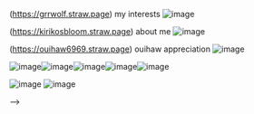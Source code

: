 (https://grrwolf.straw.page) my interests ![image](https://supplies.ju.mp/assets/images/tiny1/222cdbb1_original.gif?v=1c1ba870)

(https://kirikosbloom.straw.page) about me ![image](https://supplies.ju.mp/assets/images/tiny1/7405bc54_original.gif?v=1c1ba870)

(https://ouihaw6969.straw.page) ouihaw appreciation ![image](https://supplies.ju.mp/assets/images/gallery05/8ceedc8d.gif?v=1c1ba870)


![image](https://media.tenor.com/6qn7evLIVqUAAAAm/cats-divider.webp)![image](https://media.tenor.com/6qn7evLIVqUAAAAm/cats-divider.webp)![image](https://media.tenor.com/6qn7evLIVqUAAAAm/cats-divider.webp)![image](https://media.tenor.com/6qn7evLIVqUAAAAm/cats-divider.webp)![image](https://media.tenor.com/6qn7evLIVqUAAAAm/cats-divider.webp)

![image](https://64.media.tumblr.com/fd69f98963399f42f80341ec94988ca6/ad18e13d9f5c2e83-fa/s250x400/ace9bc48157d8a7bfb70cd9171bc273a3ed3be46.gifv)   ![image](https://64.media.tumblr.com/5c79028710f796018dc947aada20e5c1/ad18e13d9f5c2e83-8e/s250x400/68daacbd8317424d6f4845df344a07c3d091c802.gifv) 









-->
